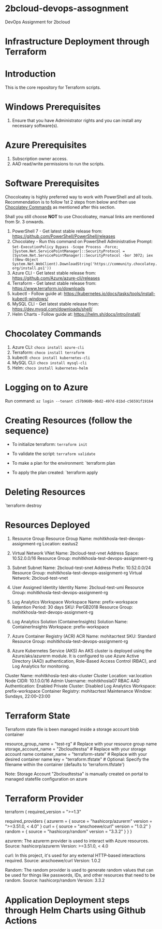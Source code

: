 # 2bcloud-devops-assognment
DevOps Assignment for 2bcloud

# Infrastructure Deployment through Terraform

# Introduction

This is the core repository for Terraform scripts.

# Windows Prerequisites

1. Ensure that you have Administrator rights and you can install any necessary software(s).

# Azure Prerequisites

1. Subscription owner access.
2. AAD read/write permissions to run the scripts.

# Software Prerequisites

Chocoloatey is highly preferred way to work with PowerShell and all tools.
Recommendation is to follow 1st 2 steps from below and then use [Chocolatey Commands](#chocolatey-commands) as mentioned after this section.

Shall you still choose **NOT** to use Chocoloatey, manual links are mentioned from Sr. 3 onwards.

1. PowerShell 7 - Get latest stable release from: https://github.com/PowerShell/PowerShell/releases
2. Chocolatey - Run this command on PowerShell Administrative Prompt: `Set-ExecutionPolicy Bypass -Scope Process -Force; [System.Net.ServicePointManager]::SecurityProtocol = [System.Net.ServicePointManager]::SecurityProtocol -bor 3072; iex ((New-Object System.Net.WebClient).DownloadString('https://community.chocolatey.org/install.ps1'))`
3. Azure CLI - Get latest stable release from: https://github.com/Azure/azure-cli/releases
4. Terraform - Get latest stable release from: https://www.terraform.io/downloads
5. kubectl - Follow guide at: https://kubernetes.io/docs/tasks/tools/install-kubectl-windows/
6. MySQL CLI - Get latest stable release from: https://dev.mysql.com/downloads/shell/
7. Helm Charts - Follow guide at: https://helm.sh/docs/intro/install/

# Chocolatey Commands

1. Azure CLI: `choco install azure-cli`
2. Terraform: `choco install terraform`
3. kubectl: `choco install kubernetes-cli`
4. MySQL CLI: `choco install mysql-cli`
5. Helm: `choco install kubernetes-helm`

# Logging on to Azure

Run command: `az login --tenant c57b960b-9bd2-497d-81bd-c56591f19164`

# Creating Resources (follow the sequence)
- To initialize terraform: 
`terraform init`

- To validate the script:
`terraform validate`

- To make a plan for the environment:
`terraform plan 

- To apply the plan created:
`terraform apply

# Deleting Resources
`terraform destroy 



# Resources Deployed

1. Resource Group
Resource Group Name: mohitkhosla-test-devops-assignment-rg
Location: eastus2

2. Virtual Network
VNet Name: 2bcloud-test-vnet
Address Space: 10.52.0.0/16
Resource Group: mohitkhosla-test-devops-assignment-rg

3. Subnet
Subnet Name: 2bcloud-test-snet
Address Prefix: 10.52.0.0/24
Resource Group: mohitkhosla-test-devops-assignment-rg
Virtual Network: 2bcloud-test-vnet

4. User Assigned Identity
Identity Name: 2bcloud-test-umi
Resource Group: mohitkhosla-test-devops-assignment-rg


5. Log Analytics Workspace
Workspace Name: prefix-workspace
Retention Period: 30 days
SKU: PerGB2018
Resource Group: mohitkhosla-test-devops-assignment-rg

6. Log Analytics Solution (ContainerInsights)
Solution Name: ContainerInsights
Workspace: prefix-workspace

7. Azure Container Registry (ACR)
ACR Name: mohitacrtest
SKU: Standard
Resource Group: mohitkhosla-test-devops-assignment-rg

8. Azure Kubernetes Service (AKS)
An AKS cluster is deployed using the Azure/aks/azurerm module. It is configured to use Azure Active Directory (AAD) authentication, Role-Based Access Control (RBAC), and Log Analytics for monitoring.

Cluster Name: mohitkhosla-test-aks-cluster
Cluster Location: var.location
Node CIDR: 10.1.0.0/16
Admin Username: mohitkhosla07
RBAC AAD Authentication: Enabled
Private Cluster: Disabled
Log Analytics Workspace: prefix-workspace
Container Registry: mohitacrtest
Maintenance Window: Sundays, 22:00–23:00


# Terraform State

Terraform state file is been managed inside a storage account blob container 

resource_group_name  = "test-rg"           # Replace with your resource group name
storage_account_name = "2bcloudtestsa"     # Replace with your storage account name
container_name       = "terraform-state" # Replace with your desired container name
key                  = "terraform.tfstate" # Optional: Specify the filename within the container (defaults to 'terraform.tfstate')

Note: Storage Account "2bcloudtestsa" is manually created on portal to managed statefile configuration on azure

# Terraform Provider

terraform {
  required_version = ">=1.3"
  
  required_providers {
    azurerm = {
      source  = "hashicorp/azurerm"
      version = ">=3.51.0, < 4.0"
    }
    curl = {
      source  = "anschoewe/curl"
      version = "1.0.2"
    }
    random = {
      source  = "hashicorp/random"
      version = "3.3.2"
    }
  }
}


azurerm: The azurerm provider is used to interact with Azure resources.
Source: hashicorp/azurerm
Version: >=3.51.0, < 4.0

curl: In this project, it's used for any external HTTP-based interactions required.
Source: anschoewe/curl
Version: 1.0.2

Random: The random provider is used to generate random values that can be used for things like passwords, IDs, and other resources that need to be random.
Source: hashicorp/random
Version: 3.3.2


# Application Deployment steps through Helm Charts using Github Actions
